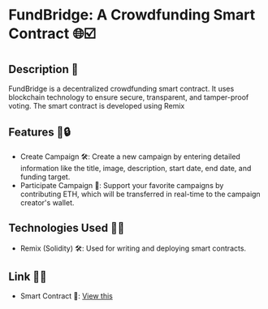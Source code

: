 # FundBridge: A Crowdfunding Smart Contract 🌐☑️

## Description 🚀
FundBridge is a decentralized crowdfunding smart contract. It uses blockchain technology to ensure secure, transparent, and tamper-proof voting. The smart contract is developed using Remix

## Features 🔄🔒
- Create Campaign 🛠️: Create a new campaign by entering detailed information like the title, image, description, start date, end date, and funding target.
- Participate Campaign 🤝: Support your favorite campaigns by contributing ETH, which will be transferred in real-time to the campaign creator's wallet.

## Technologies Used 🧱🚀
- Remix (Solidity) 🛠️: Used for writing and deploying smart contracts.

## Link 💪📖
- Smart Contract 🔐: [View this](https://github.com/yebology/fundbridge-smartcontract.git)
